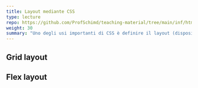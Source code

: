 ```yaml
---
title: Layout mediante CSS
type: lecture
repo: https://github.com/ProfSchimd/teaching-material/tree/main/inf/html-css
weight: 30
summary: "Uno degli usi importanti di CSS è definire il layout (disposizione degli elementi) in una pagina HTML. Questa lezione present ai principali metodi di layout mediante CSS."
---
```


## Grid layout

## Flex layout